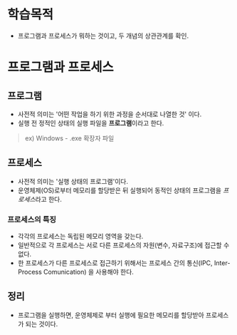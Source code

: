 # 학습목적
- 프로그램과 프로세스가 뭐하는 것이고, 두 개념의 상관관계를 확인.
# 프로그램과 프로세스
## 프로그램
- 사전적 의미는 '어떤 작업을 하기 위한 과정을 순서대로 나열한 것' 이다.
- 실행 전 정적인 상태의 실행 파일을 **프로그램**이라고 한다.
> ex) Windows - .exe 확장자 파일
## 프로세스
- 사전적 의미는 '실행 상태의 프로그램'이다.
- 운영체제(OS)로부터 메모리를 할당받은 뒤 실행되어 동적인 상태의 프로그램을 *프로세스*라고 한다.
### 프로세스의 특징
- 각각의 프로세스는 독립된 메모리 영역을 갖는다.
- 일반적으로 각 프로세스는 서로 다른 프로세스의 자원(변수, 자료구조)에 접근할 수 없다.
- 한 프로세스가 다른 프로세스로 접근하기 위해서는 프로세스 간의 통신(IPC, Inter-Process Comunication)
  을 사용해야 한다.
## 정리
  - 프로그램을 실행하면, 운영체제로 부터 실행에 필요한 메모리를 할당받아 프로세스가 되는 것이다.



